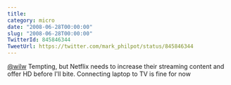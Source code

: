 ```yaml
---
title: 
category: micro
date: "2008-06-28T00:00:00"
slug: "2008-06-28T00:00:00"
TwitterId: 845846344
TweetUrl: https://twitter.com/mark_philpot/status/845846344
---
```


[@wilw](https://twitter.com/wilw) Tempting, but Netflix needs to increase their
streaming content and offer HD before I'll bite. Connecting laptop to TV is fine
for now
